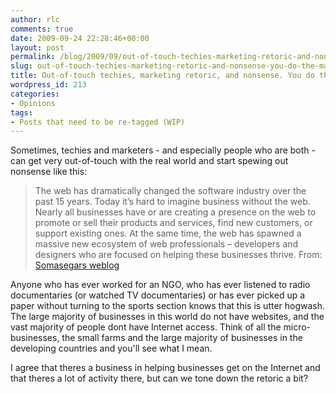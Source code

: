 ```yaml
---
author: rlc
comments: true
date: 2009-09-24 22:28:46+00:00
layout: post
permalink: /blog/2009/09/out-of-touch-techies-marketing-retoric-and-nonsense-you-do-the-math/
slug: out-of-touch-techies-marketing-retoric-and-nonsense-you-do-the-math
title: Out-of-touch techies, marketing retoric, and nonsense. You do the math.
wordpress_id: 213
categories:
- Opinions
tags:
- Posts that need to be re-tagged (WIP)
---
```


Sometimes, techies and marketers - and especially people who are both - can get very out-of-touch with the real world and start spewing out nonsense<!--more--> like this: 

<blockquote>The web has dramatically changed the software industry over the past 15 years. Today it’s hard to imagine business without the web. Nearly all businesses have or are creating a presence on the web to promote or sell their products and services, find new customers, or support existing ones. At the same time, the web has spawned a massive new ecosystem of web professionals – developers and designers who are focused on helping these businesses thrive.  
From: <a href="http://blogs.msdn.com/somasegar/archive/2009/09/24/announcing-websitespark.aspx">Somasegars weblog</a></blockquote>

Anyone who has ever worked for an NGO, who has ever listened to radio documentaries (or watched TV documentaries) or has ever picked up a paper without turning to the sports section knows that this is utter hogwash. The large majority of businesses in this world do not have websites, and the vast majority of people dont have Internet access. Think of all the micro-businesses, the small farms and the large majority of businesses in the developing countries and you'll see what I mean.

I agree that theres a business in helping businesses get on the Internet and that theres a lot of activity there, but can we tone down the retoric a bit?
